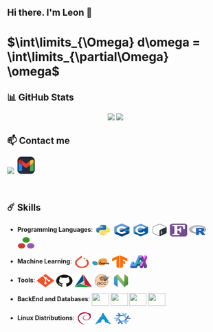 ## Hi there. I'm Leon 👋


# $\int\limits_{\Omega} d\omega = \int\limits_{\partial\Omega} \omega$


## 📊 GitHub Stats   
   <p align="center">
      <img height="200px" src="https://github-readme-stats-five-tau-82.vercel.app/api?username=LMBarboza&show_icons=true&theme=dracula&include_all_commits=true" />
      <img height="200px" src="https://github-readme-stats-five-tau-82.vercel.app/api/top-langs/?username=LMBarboza&layout=donut&theme=dracula&langs_count=6" />
   </p>

## 📫 Contact me
<p align="left">
    <a href="https://www.linkedin.com/in/leon-barboza-47a315256/" alt="GitHub Repositories" target="_blank">
    <img src="https://skillicons.dev/icons?i=linkedin" height="40" /></a>
    <a href="mailto:leon.uchoa@gmail.com" alt="Gmail">
    <img src="https://raw.githubusercontent.com/CleverGnd/skill-icons-news/77bb52e7ed724e437c488792dfa94146f6d48f11/icons/Gmail-Dark.svg" height="40"/></a></p>
<br>

## ☄️ Skills
- **Programming Languages**:
     <img align="center" height="30" width="40" src="https://raw.githubusercontent.com/devicons/devicon/master/icons/python/python-original.svg">
     <img align="center" height="30" width="40" src="https://raw.githubusercontent.com/devicons/devicon/master/icons/cplusplus/cplusplus-original.svg">
     <img align="center" height="30" width="40" src="https://raw.githubusercontent.com/devicons/devicon/master/icons/c/c-original.svg">
     <img align="center" height="30" width="40" src="https://raw.githubusercontent.com/devicons/devicon/master/icons/bash/bash-original.svg">
     <img align="center" height="30" width="40" src="https://raw.githubusercontent.com/devicons/devicon/master/icons/fortran/fortran-original.svg">
     <img align="center" height="30" width="40" src="https://raw.githubusercontent.com/devicons/devicon/master/icons/r/r-original.svg">
     <img align="center" height="30" width="40" src="https://raw.githubusercontent.com/devicons/devicon/master/icons/julia/julia-original.svg">

- **Machine Learning**:
     <img align="center" height="30" width="40" src="https://raw.githubusercontent.com/devicons/devicon/master/icons/pytorch/pytorch-original.svg">
     <img align="center" height="30" width="40" src="https://raw.githubusercontent.com/devicons/devicon/master/icons/scikitlearn/scikitlearn-original.svg">
     <img align="center" height="30" width="40" src="https://raw.githubusercontent.com/devicons/devicon/master/icons/tensorflow/tensorflow-original.svg">
     <img align="center" height="30" width="40" src="https://raw.githubusercontent.com/google/jax/main/images/jax_logo.svg">

- **Tools**:
     <img align="center" height="30" width="40" src="https://raw.githubusercontent.com/devicons/devicon/master/icons/git/git-original.svg">
     <img align="center" height="30" width="40" src="https://raw.githubusercontent.com/devicons/devicon/master/icons/github/github-original.svg">
     <img align="center" height="30" width="40" src="https://raw.githubusercontent.com/devicons/devicon/master/icons/cmake/cmake-original.svg">
     <img align="center" height="30" width="40" src="https://raw.githubusercontent.com/devicons/devicon/master/icons/gcc/gcc-original.svg">
     <img align="center" height="30" width="40" src="https://raw.githubusercontent.com/devicons/devicon/master/icons/neovim/neovim-original.svg">      

- **BackEnd and Databases**:
     <img align="center" height="30" width="40" src="https://cdn.jsdelivr.net/gh/devicons/devicon/icons/docker/docker-plain.svg" />
     <img align="center" height="30" width="40" src="https://cdn.jsdelivr.net/gh/devicons/devicon/icons/fastapi/fastapi-original.svg" />
     <img align="center" height="30" width="40" src="https://cdn.jsdelivr.net/gh/devicons/devicon/icons/sqlalchemy/sqlalchemy-original.svg" />
     <img align="center" height="30" width="40" src="https://cdn.jsdelivr.net/gh/devicons/devicon/icons/microsoftsqlserver/microsoftsqlserver-original.svg" />

- **Linux Distributions**:
     <img align="center" height="30" width="40" src="https://raw.githubusercontent.com/devicons/devicon/master/icons/debian/debian-original.svg">
     <img align="center" height="30" width="40" src="https://raw.githubusercontent.com/devicons/devicon/master/icons/archlinux/archlinux-original.svg">
     <img align="center" height="30" width="40" src="https://raw.githubusercontent.com/devicons/devicon/master/icons/nixos/nixos-original.svg">

